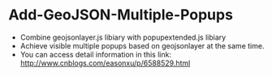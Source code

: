 # Add-GeoJSON-Multiple-Popups

* Combine geojsonlayer.js libiary with popupextended.js libiary
* Achieve visible multiple popups based on geojsonlayer at the same time.
* You can access detail information in this link: http://www.cnblogs.com/easonxu/p/6588529.html